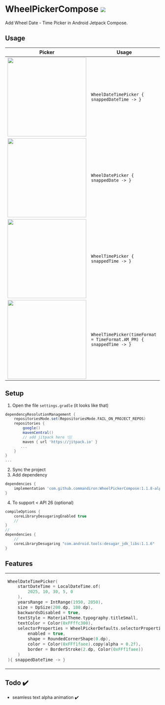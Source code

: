 # WheelPickerCompose [![](https://jitpack.io/v/commandiron/WheelPickerCompose.svg)](https://jitpack.io/#commandiron/WheelPickerCompose)

Add Wheel Date - Time Picker in Android Jetpack Compose.

## Usage
|Picker|Usage|
|------|-----|
|<img src="https://user-images.githubusercontent.com/50905347/201921058-82c7813d-b9c4-448c-a296-62465845152d.gif" width="256" height="256">|```WheelDateTimePicker { snappedDateTime -> }```|
|<img src="https://user-images.githubusercontent.com/50905347/201921069-14a8410b-5952-4130-80b0-71f9ca286a93.gif" width="256" height="256">|```WheelDatePicker { snappedDate -> }```|
|<img src="https://user-images.githubusercontent.com/50905347/201921066-b94b9fcd-c447-4b01-833f-03600e20ed44.gif" width="256" height="256">|```WheelTimePicker { snappedTime -> }```|
|<img src="https://user-images.githubusercontent.com/50905347/205661315-2eac971a-2dd9-41dc-93e7-de2be0514a9e.gif" width="256" height="256">|```WheelTimePicker(timeFormat = TimeFormat.AM_PM) { snappedTime -> }```|


## Setup
1. Open the file `settings.gradle` (it looks like that)
```groovy
dependencyResolutionManagement {
    repositoriesMode.set(RepositoriesMode.FAIL_ON_PROJECT_REPOS)
    repositories {
        google()
        mavenCentral()
        // add jitpack here 👇🏽
        maven { url 'https://jitpack.io' }
       ...
    }
} 
...
```
2. Sync the project
3. Add dependency
```groovy
dependencies {
    implementation 'com.github.commandiron:WheelPickerCompose:1.1.8-alpha'
}
```
4. To support < API 26 (optional)
```groovy
compileOptions {
    coreLibraryDesugaringEnabled true
    //
}
//
dependencies {
    //
    coreLibraryDesugaring "com.android.tools:desugar_jdk_libs:1.1.6"
}
```

## Features

<table>
<tr>
<td>
            
```kotlin  
WheelDateTimePicker(
    startDateTime = LocalDateTime.of(
        2025, 10, 30, 5, 0
    ),
    yearsRange = IntRange(1950, 2050),
    size = DpSize(200.dp, 100.dp),
    backwardsDisabled = true,
    textStyle = MaterialTheme.typography.titleSmall,
    textColor = Color(0xFFffc300),
    selectorProperties = WheelPickerDefaults.selectorProperties(
        enabled = true,
        shape = RoundedCornerShape(0.dp),
        color = Color(0xFFf1faee).copy(alpha = 0.2f),
        border = BorderStroke(2.dp, Color(0xFFf1faee))
    )
){ snappedDateTime -> }
```
</td>
<td>  
    
<img src="https://user-images.githubusercontent.com/50905347/201922097-86422287-cbd7-40ab-bf3c-5e0475828976.gif" width="256" height="256">
    
</td>
</tr>
</table>

## Todo ✔️
   * seamless text alpha animation ✔️
